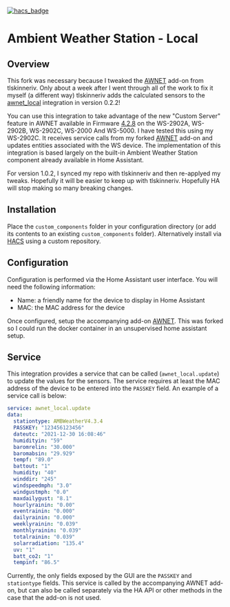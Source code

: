 [![hacs_badge](https://img.shields.io/badge/HACS-Custom-41BDF5.svg?style=for-the-badge)](https://github.com/hacs/integration)

# Ambient Weather Station - Local

## Overview

This fork was necessary because I tweaked the [AWNET](https://github.com/tlskinneriv/hassio-addons/tree/master/awnet) add-on from tlskinneriv. Only about a week after I went through all of the work to fix it myself (a different way) tlskinneriv adds the calculated sensors to the [awnet_local](https://github.com/tlskinneriv/awnet_local) integration in version 0.2.2!

You can use this integration to take advantage of the new "Custom Server" feature in AWNET available in Firmware [4.2.8](https://ambientweather.com/support) on the WS-2902A, WS-2902B, WS-2902C, WS-2000 And WS-5000. I have tested this using my WS-2902C. It receives service calls from my forked [AWNET](https://gitlab.com/jruby411/awnet) add-on and updates entities associated with the WS device. The implementation of this integration is based largely on the built-in Ambient Weather Station component already available in Home Assistant.

For version 1.0.2, I synced my repo with tlskinneriv and then re-applyed my tweaks. Hopefully it will be easier to keep up with tlskinneriv. Hopefully HA will stop making so many breaking changes.

## Installation

Place the `custom_components` folder in your configuration directory (or add its contents to an existing `custom_components` folder). Alternatively install via [HACS](https://hacs.xyz/) using a custom repository.

## Configuration

Configuration is performed via the Home Assistant user interface. You will need the following information:

- Name: a friendly name for the device to display in Home Assistant
- MAC: the MAC address for the device

Once configured, setup the accompanying add-on [AWNET](https://gitlab.com/jruby411/awnet). This was forked so I could run the docker container in an unsupervised home assistant setup.

## Service

This integration provides a service that can be called (`awnet_local.update`) to update the values for
the sensors. The service requires at least the MAC address of the device to be entered into the
`PASSKEY` field. An example of a service call is below:

```yaml
service: awnet_local.update
data:
  stationtype: AMBWeatherV4.3.4
  PASSKEY: "123456123456"
  dateutc: "2021-12-30 16:08:46"
  humidityin: "59"
  baromrelin: "30.000"
  baromabsin: "29.929"
  tempf: "89.0"
  battout: "1"
  humidity: "40"
  winddir: "245"
  windspeedmph: "3.0"
  windgustmph: "0.0"
  maxdailygust: "8.1"
  hourlyrainin: "0.00"
  eventrainin: "0.000"
  dailyrainin: "0.000"
  weeklyrainin: "0.039"
  monthlyrainin: "0.039"
  totalrainin: "0.039"
  solarradiation: "135.4"
  uv: "1"
  batt_co2: "1"
  tempinf: "86.5"
```

Currently, the only fields exposed by the GUI are the `PASSKEY` and `stationtype` fields. This
service is called by the accompanying AWNET add-on, but can also be called separately via the HA API
or other methods in the case that the add-on is not used.
